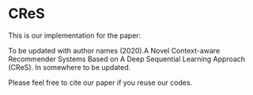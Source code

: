 # CReS
This is our implementation for the paper:

To be updated with author names (2020).A Novel Context-aware Recommender Systems Based on A Deep Sequential Learning Approach (CReS). In somewhere to be updated.

Please feel free to cite our paper if you reuse our codes.
